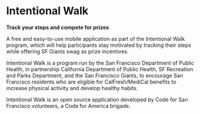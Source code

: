# Intentional Walk

**Track your steps and compete for prizes**

A free and easy-to-use mobile application as part of the Intentional Walk program, which will help participants stay motivated by tracking their steps while offering SF Giants swag as prize incentives.

Intentional Walk is a program run by the San Francisco Department of Public Health, in partnership California Department of Public Health, SF Recreation and Parks Department, and the San Francisco Giants, to encourage San Francisco residents who are eligible for CalFresh/MediCal benefits to increase physical activity and develop healthy habits.

Intentional Walk is an open source application developed by Code for San Francisco volunteers, a Code for America brigade.

